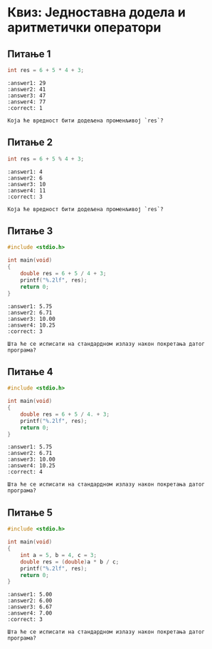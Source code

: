 # Квиз: Једноставна додела и аритметички оператори

## Питање 1

```c
int res = 6 + 5 * 4 + 3;
```

```{mchoice}
:answer1: 29
:answer2: 41
:answer3: 47
:answer4: 77
:correct: 1

Која ће вредност бити додељена променљивој `res`?
```

## Питање 2

```c
int res = 6 + 5 % 4 + 3;
```

```{mchoice}
:answer1: 4
:answer2: 6
:answer3: 10
:answer4: 11
:correct: 3

Која ће вредност бити додељена променљивој `res`?
```

## Питање 3

```c
#include <stdio.h>

int main(void)
{
    double res = 6 + 5 / 4 + 3;
    printf("%.2lf", res);
    return 0;
}
```

```{mchoice}
:answer1: 5.75
:answer2: 6.71
:answer3: 10.00
:answer4: 10.25
:correct: 3

Шта ће се исписати на стандардном излазу након покретања датог програма?
```

## Питање 4

```c
#include <stdio.h>

int main(void)
{
    double res = 6 + 5 / 4. + 3;
    printf("%.2lf", res);
    return 0;
}
```

```{mchoice}
:answer1: 5.75
:answer2: 6.71
:answer3: 10.00
:answer4: 10.25
:correct: 4

Шта ће се исписати на стандардном излазу након покретања датог програма?
```

## Питање 5

```c
#include <stdio.h>

int main(void)
{
    int a = 5, b = 4, c = 3;
    double res = (double)a * b / c;
    printf("%.2lf", res);
    return 0;
}
```

```{mchoice}
:answer1: 5.00
:answer2: 6.00
:answer3: 6.67
:answer4: 7.00
:correct: 3

Шта ће се исписати на стандардном излазу након покретања датог програма?
```
